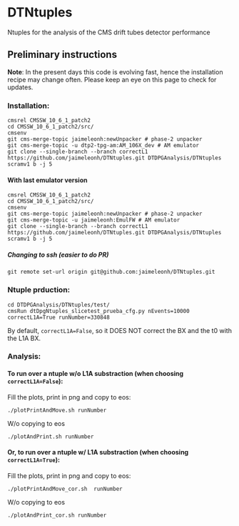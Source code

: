 # DTNtuples
Ntuples for the analysis of the CMS drift tubes detector performance

## Preliminary instructions
**Note**: 
In the present days this code is evolving fast, hence the installation recipe may change often. Please keep an eye on this page to check for updates.

### Installation:
```
cmsrel CMSSW_10_6_1_patch2
cd CMSSW_10_6_1_patch2/src/
cmsenv
git cms-merge-topic jaimeleonh:newUnpacker # phase-2 unpacker
git cms-merge-topic -u dtp2-tpg-am:AM_106X_dev # AM emulator
git clone --single-branch --branch correctL1 https://github.com/jaimeleonh/DTNtuples.git DTDPGAnalysis/DTNtuples 
scramv1 b -j 5
```

#### With last emulator version
```
cmsrel CMSSW_10_6_1_patch2
cd CMSSW_10_6_1_patch2/src/
cmsenv
git cms-merge-topic jaimeleonh:newUnpacker # phase-2 unpacker
git cms-merge-topic -u jaimeleonh:EmulFW # AM emulator
git clone --single-branch --branch correctL1 https://github.com/jaimeleonh/DTNtuples.git DTDPGAnalysis/DTNtuples 
scramv1 b -j 5
```

##### Changing to ssh (easier to do PR)
```
git remote set-url origin git@github.com:jaimeleonh/DTNtuples.git
```


### Ntuple prduction:
```
cd DTDPGAnalysis/DTNtuples/test/
cmsRun dtDpgNtuples_slicetest_prueba_cfg.py nEvents=10000 correctL1A=True runNumber=330848
```
By default, ```correctL1A=False```, so it DOES NOT correct the BX and the t0 with the L1A BX. 


### Analysis:
#### To run over a ntuple w/o L1A substraction (when choosing ```correctL1A=False```):
Fill the plots, print in png and copy to eos: 
```
./plotPrintAndMove.sh runNumber
```
W/o copying to eos
```
./plotAndPrint.sh runNumber
```
#### Or, to run over a ntuple w/ L1A substraction (when choosing ```correctL1A=True```):
Fill the plots, print in png and copy to eos: 
```
./plotPrintAndMove_cor.sh  runNumber
```
W/o copying to eos
```
./plotAndPrint_cor.sh runNumber
```

